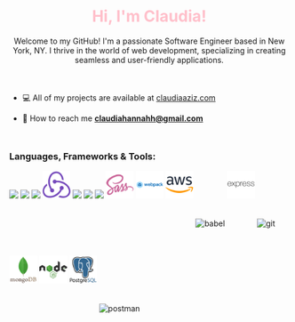 <h1 align="center" style="color: pink;">Hi, I'm Claudia!</h1>
<p align="center" style="font-size: 100%; margin-bottom: 50px;">Welcome to my GitHub! I'm a passionate Software Engineer based in New York, NY. I thrive in the world of web development, specializing in creating seamless and user-friendly applications. </p>

<!-- <div align="right" style="margin-bottom: 50px;> <a href="https://github.com/ryo-ma/github-profile-trophy"><img src="https://github-profile-trophy.vercel.app/?username=claudiaaziz&rank=-C,-?" alt="" /></a> </div> -->


- 💻 All of my projects are available at [claudiaaziz.com](https://claudiaaziz.netlify.app/)

- 📧 How to reach me **claudiahannahh@gmail.com**

<!-- <h3 align="left">Connect with me:</h3>
<p align="left">
<a href="https://linkedin.com/in/claudiaaziz" target="blank"><img align="center" src="https://raw.githubusercontent.com/rahuldkjain/github-profile-readme-generator/master/src/images/icons/Social/linked-in-alt.svg"  width="30" /></a>
</p> -->

<h3 align="left" style="margin-top: 50px;">Languages, Frameworks & Tools:</h3>

<div style="margin-bottom: 50px;">
<img src="https://cdn.jsdelivr.net/gh/devicons/devicon/icons/javascript/javascript-original.svg" width="50" style="margin-bottom: 50px;"/>
<img src="https://cdn.jsdelivr.net/gh/devicons/devicon/icons/ruby/ruby-original.svg" width="50" style="margin-bottom: 50px;"/>
<img src="https://cdn.jsdelivr.net/gh/devicons/devicon/icons/react/react-original.svg" width="50" style="margin-bottom: 50px;"/>
<img src="https://raw.githubusercontent.com/devicons/devicon/master/icons/redux/redux-original.svg" alt="redux" width="50" style="margin-bottom: 50px;"/>
<img src="https://cdn.jsdelivr.net/gh/devicons/devicon/icons/html5/html5-original.svg" width="50" style="margin-bottom: 50px;"/>
<img src="https://cdn.jsdelivr.net/gh/devicons/devicon/icons/css3/css3-original.svg" width="50" style="margin-bottom: 50px;"/>
<img src="https://cdn.jsdelivr.net/gh/devicons/devicon/icons/rails/rails-plain.svg" width="50" style="margin-bottom: 50px;"/> 
<img src="https://raw.githubusercontent.com/devicons/devicon/master/icons/sass/sass-original.svg" alt="sass" width="50" style="margin-bottom: 50px;"/> 
<img src="https://raw.githubusercontent.com/devicons/devicon/d00d0969292a6569d45b06d3f350f463a0107b0d/icons/webpack/webpack-original-wordmark.svg" alt="webpack" width="50" style="margin-bottom: 50px;"/> 
<img src="https://raw.githubusercontent.com/devicons/devicon/master/icons/amazonwebservices/amazonwebservices-original-wordmark.svg" alt="aws" width="50" style="margin-bottom: 50px;"/> 
<img src="https://www.vectorlogo.zone/logos/babeljs/babeljs-icon.svg" alt="babel" width="50" style="margin-bottom: 50px;"/> 
<img src="https://raw.githubusercontent.com/devicons/devicon/master/icons/express/express-original-wordmark.svg" alt="express" width="50" style="margin-bottom: 50px;"/> 
<img src="https://www.vectorlogo.zone/logos/git-scm/git-scm-icon.svg" alt="git" width="50" style="margin-bottom: 50px;"/> 
<img src="https://raw.githubusercontent.com/devicons/devicon/master/icons/mongodb/mongodb-original-wordmark.svg" alt="mongodb" width="50" style="margin-bottom: 50px;"/> 
<img src="https://raw.githubusercontent.com/devicons/devicon/master/icons/nodejs/nodejs-original-wordmark.svg" alt="nodejs" width="50" style="margin-bottom: 50px;"/> 
<img src="https://raw.githubusercontent.com/devicons/devicon/master/icons/postgresql/postgresql-original-wordmark.svg" alt="postgresql" width="50" style="margin-bottom: 50px;"/> 
<img src="https://www.vectorlogo.zone/logos/getpostman/getpostman-icon.svg" alt="postman" width="50" style="margin-bottom: 50px;"/> 
</div>

<!-- <p><img align="left" src="https://github-readme-stats.vercel.app/api/top-langs?username=claudiaaziz&show_icons=true&locale=en&layout=compact&theme=dark&background=000000" alt="" /></p> -->

<!-- ![GitHub Streak](https://streak-stats.demolab.com/?user=claudiaaziz&theme=dark&background=000000&stroke=F4C2C2&fire=F4C2C2&ring=F4C2C2&currStreakLabel=F4C2C2&") -->

<img style="margin-top: 50px;" src="https://github-profile-trophy.vercel.app/?username=claudiaaziz&rank=-C,-?" alt="" />
